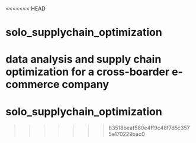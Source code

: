<<<<<<< HEAD
# solo_supplychain_optimization
data analysis and supply chain optimization for a cross-boarder e-commerce company
=======
# solo_supplychain_optimization
>>>>>>> b3518beaf580e4ff9c48f7d5c3575e170229bac0
